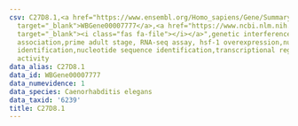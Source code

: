 ```yaml
---
csv: C27D8.1,<a href="https://www.ensembl.org/Homo_sapiens/Gene/Summary?db=core;g=WBGene00007777"
  target="_blank">WBGene00007777</a>,<a href="https://www.ncbi.nlm.nih.gov/pubmed/30894454"
  target="_blank"><i class="fas fa-file"></i></a>",genetic interference,functional
  association,prime adult stage, RNA-seq assay, hsf-1 overexpression,nucleotide sequence
  identification,nucleotide sequence identification,transcriptional regulation,up-regulates
  activity
data_alias: C27D8.1
data_id: WBGene00007777
data_numevidence: 1
data_species: Caenorhabditis elegans
data_taxid: '6239'
title: C27D8.1
---
```


